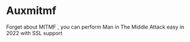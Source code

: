 # Auxmitmf
Forget about MITMF , you can perform Man in The Middle Attack easy in 2022 with SSL support
